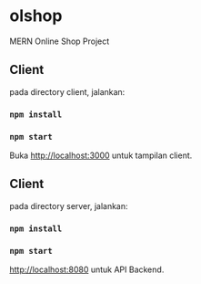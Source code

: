 # olshop

MERN Online Shop Project

## Client

pada directory client, jalankan:

### `npm install`

### `npm start`

Buka [http://localhost:3000](http://localhost:3000) untuk tampilan client.

## Client

pada directory server, jalankan:

### `npm install`

### `npm start`

[http://localhost:8080](http://localhost:8080) untuk API Backend.
